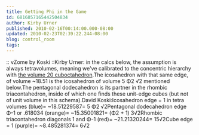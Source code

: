 ```yaml
---
title: Getting Phi in the Game
id: 6816857165442504834
author: Kirby Urner
published: 2010-02-16T00:14:00.000-08:00
updated: 2010-02-23T02:39:22.244-08:00
blog: control_room
tags: 
---
```


[](https://blogger.googleusercontent.com/img/b/R29vZ2xl/AVvXsEgsKs474ABxsa88rMMOEyRB4gl4LOuExEevUutIHhK9fwEJmeGqAUOcW4Ctx05aFFKsPSkcIVBmpRD85sjlr4SJCY_35fVhdbVTAsgji2dzyZ3q1J_tsGmFYurjV_IqBjqR-WRL/s1600-h/rtwithcube.jpg):: vZome by Koski ::Kirby Urner:  in the calcs below, the assumption is always tetravolumes, meaning we've calibrated to the concentric hierarchy with [the volume 20 cuboctahedron](http://worldgame.blogspot.com/2010/02/main-menu.html).The icosahedron with that same edge, of volume ~18.51 is the icosahedron of volume 5 Φ2 √2 mentioned below.The pentagonal dodecahedron is its partner in the rhombic triacontahedron, inside of which one finds these unit-edge cubes (but not of unit volume in this schema).David Koski:Icosahedron edge = 1 in tetra volumes (blue)= ~18.51229587= 5 Φ2 √2Pentagonal dodecahedron edge Φ-1 or .618034 (orange)= ~15.35001821= (Φ2 + 1) 3√2Rhombic triacontahedron diagonals 1 and Φ-1 (red)= ~21.21320244= 15√2Cube edge = 1 (purple)= ~8.485281374= 6√2